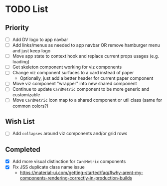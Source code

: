 # TODO List

## Priority

- [ ] Add DV logo to app navbar
- [ ] Add links/menus as needed to app navbar OR remove hamburger menu and just keep logo
- [ ] Move app state to context hook and replace current props usages (e.g. loading)
- [ ] Get skeleton component working for viz components
- [ ] Change viz component surfaces to a card instead of paper
  - Optionally, just add a better header for current paper component
- [ ] Move viz component "wrapper" into new shared component
- [ ] Continue to update `CardMetric` component to be more generic and customizable
- [ ] Move `CardMetric` icon map to a shared component or util class (same for common colors?)

## Wish List

- [ ] Add `collapses` around viz components and/or grid rows

## Completed

- [X] Add more visual distinction for `CardMetric` components
- [X] Fix JSS duplicate class name issue
  - https://material-ui.com/getting-started/faq/#why-arent-my-components-rendering-correctly-in-production-builds